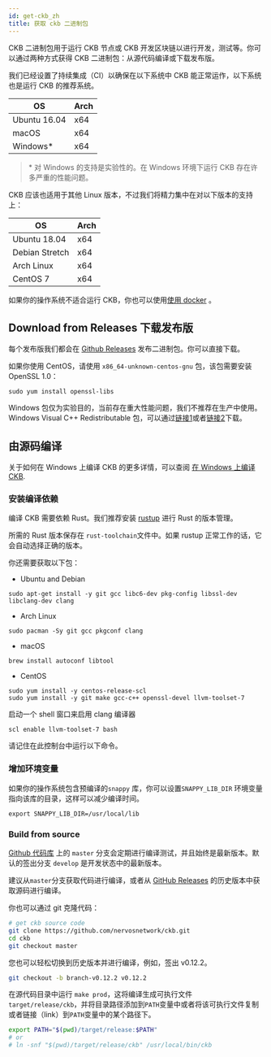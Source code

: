 ```yaml
---
id: get-ckb_zh
title: 获取 ckb 二进制包
---
```


CKB 二进制包用于运行 CKB 节点或 CKB 开发区块链以进行开发，测试等。你可以通过两种方式获得 CKB 二进制包：从源代码编译或下载发布版。

我们已经设置了持续集成（CI）以确保在以下系统中 CKB 能正常运作，以下系统也是运行 CKB 的推荐系统。

OS           | Arch
-------------|------
Ubuntu 16.04 | x64
macOS        | x64
Windows\*    | x64

> \* 对 Windows 的支持是实验性的。在 Windows 环境下运行 CKB 存在许多严重的性能问题。

CKB 应该也适用于其他 Linux 版本，不过我们将精力集中在对以下版本的支持上：

OS             | Arch
---------------|------
Ubuntu 18.04   | x64
Debian Stretch | x64
Arch Linux     | x64
CentOS 7       | x64

如果你的操作系统不适合运行 CKB，你也可以使用[使用 docker](run-ckb-with-docker_zh.md) 。

## Download from Releases 下载发布版

每个发布版我们都会在 [Github Releases](https://github.com/nervosnetwork/ckb/releases) 发布二进制包。你可以直接下载。

如果你使用 CentOS，请使用  `x86_64-unknown-centos-gnu` 包，该包需要安装 OpenSSL 1.0：

```shell
sudo yum install openssl-libs
```

Windows 包仅为实验目的，当前存在重大性能问题，我们不推荐在生产中使用。Windows Visual C++ Redistributable 包，可以通过[链接1](https://visualstudio.microsoft.com/downloads/)或者[链接2](https://www.microsoft.com/en-us/download/details.aspx?id=48145)下载。

## 由源码编译

关于如何在 Windows 上编译 CKB 的更多详情，可以查阅 [在 Windows 上编译 CKB](ckb-on-windows_zh.md).

### 安装编译依赖

编译 CKB 需要依赖 Rust。我们推荐安装 [rustup](https://www.rustup.rs/) 进行 Rust 的版本管理。

所需的 Rust 版本保存在 `rust-toolchain`文件中。如果 rustup 正常工作的话，它会自动选择正确的版本。

你还需要获取以下包：

* Ubuntu and Debian

```shell
sudo apt-get install -y git gcc libc6-dev pkg-config libssl-dev libclang-dev clang
```

* Arch Linux

```shell
sudo pacman -Sy git gcc pkgconf clang
```
* macOS

```shell
brew install autoconf libtool
```
* CentOS

```shell
sudo yum install -y centos-release-scl
sudo yum install -y git make gcc-c++ openssl-devel llvm-toolset-7
```

启动一个 shell 窗口来启用 clang 编译器

```shell
scl enable llvm-toolset-7 bash
```

请记住在此控制台中运行以下命令。

### 增加环境变量

如果你的操作系统包含预编译的`snappy` 库，你可以设置`SNAPPY_LIB_DIR` 环境变量指向该库的目录，这样可以减少编译时间。

```shell
export SNAPPY_LIB_DIR=/usr/local/lib
```

### Build from source

 [Github 代码库](https://github.com/nervosnetwork/ckb) 上的  `master` 分支会定期进行编译测试，并且始终是最新版本。默认的签出分支 `develop` 是开发状态中的最新版本。

建议从`master`分支获取代码进行编译，或者从 [GitHub Releases](https://github.com/nervosnetwork/ckb/releases) 的历史版本中获取源码进行编译。

你也可以通过 git 克隆代码：

```bash
# get ckb source code
git clone https://github.com/nervosnetwork/ckb.git
cd ckb
git checkout master
```

您也可以轻松切换到历史版本并进行编译，例如，签出 v0.12.2。

```bash
git checkout -b branch-v0.12.2 v0.12.2
```

在源代码目录中运行 `make prod`，这将编译生成可执行文件 `target/release/ckb`，并将目录路径添加到`PATH`变量中或者将该可执行文件复制或者链接（link）到`PATH`变量中的某个路径下。

```bash
export PATH="$(pwd)/target/release:$PATH"
# or
# ln -snf "$(pwd)/target/release/ckb" /usr/local/bin/ckb
```

